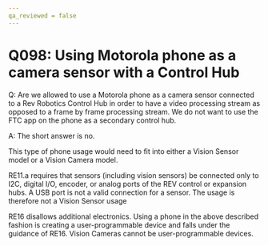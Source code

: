 ```yaml
---
qa_reviewed = false
---
```


# Q098: Using Motorola phone as a camera sensor with a Control Hub

Q: Are we allowed to use a Motorola phone as a camera sensor connected to a Rev Robotics Control Hub in order to have a video processing stream as opposed to a frame by frame processing stream.  We do not want to use the FTC app on the phone as a secondary control hub.

A: The short answer is no.

This type of phone usage would need to fit into either a Vision Sensor model or a Vision Camera model.

RE11.a requires that sensors (including vision sensors) be connected only to I2C, digital I/O, encoder, or analog ports of the REV control or expansion hubs. A USB port is not a valid connection for a sensor. The usage is therefore not a Vision Sensor usage

RE16 disallows additional electronics.  Using a phone in the above described fashion is creating a user-programmable device and falls under the guidance of RE16. Vision Cameras cannot be user-programmable devices.